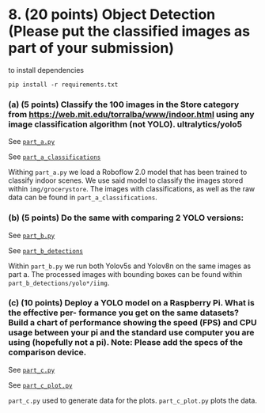 # 8. (20 points) Object Detection (Please put the classified images as part of your submission)

to install dependencies
```
pip install -r requirements.txt
```


### (a) (5 points) Classify the 100 images in the Store category from https://web.mit.edu/torralba/www/indoor.html using any image classification algorithm (not YOLO). ultralytics/yolo5

See [```part_a.py```](part_a.py)

See [```part_a_classifications```](part_a_classifications)

Withing ```part_a.py``` we load a Roboflow 2.0 model that has been trained to classify indoor scenes. We use said model to classify the images stored within ```img/grocerystore```. The images with classifications, as well as the raw data can be found in ```part_a_classifications```. 

### (b) (5 points) Do the same with comparing 2 YOLO versions:

See [```part_b.py```](part_b.py)

See [```part_b_detections```](part_b_detections)

Within ```part_b.py``` we run both Yolov5s and Yolov8n on the same images as part a. The processed images with bounding boxes can be found within ```part_b_detections/yolo*/iimg```.

### (c) (10 points) Deploy a YOLO model on a Raspberry Pi. What is the effective per- formance you get on the same datasets? Build a chart of performance showing the speed (FPS) and CPU usage between your pi and the standard use computer you are using (hopefully not a pi). Note: Please add the specs of the comparison device.

See [```part_c.py```](part_c.py)

See [```part_c_plot.py```](part_c_plot.py)

```part_c.py``` used to generate data for the plots. ```part_c_plot.py``` plots the data.
